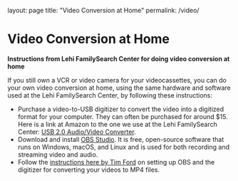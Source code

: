 layout: page
title: "Video Conversion at Home"
permalink: /video/

# Video Conversion at Home

**Instructions from Lehi FamilySearch Center for doing video conversion at home**

If you still own a VCR or video camera for your videocassettes, you can do your own video conversion at home, using the same hardware and software used at the Lehi FamilySearch Center, by following these instructions:

* Purchase a video-to-USB digitizer to convert the video into a digitized format for your computer. They can often be purchased for around $15. Here is a link at Amazon to the one we use at the Lehi FamilySearch Center: [USB 2.0 Audio/Video Converter](https://www.amazon.com/dp/B087TDN2FL).
* Download and install [OBS Studio](https://obsproject.com/). It is free, open-source software that runs on Windows, macOS, and Linux and is used for both recording and streaming video and audio.
* Follow the [instructions here by Tim Ford](https://timfordphoto.com/digitizing-vhs-tapes-using-obs/) on setting up OBS and the digitizer for converting your videos to MP4 files.

